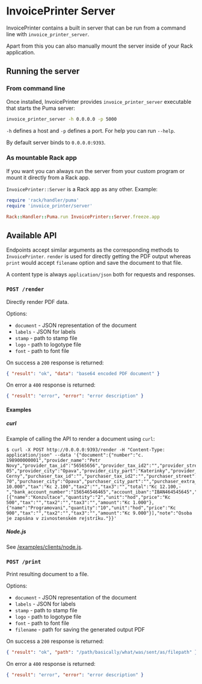# InvoicePrinter Server

InvoicePrinter contains a built in server that can be run from a command line with `invoice_printer_server`.

Apart from this you can also manually mount the server inside of your Rack application.

## Running the server

### From command line

Once installed, InvoicePrinter provides `invoice_printer_server` executable that starts the Puma server:

```bash
invoice_printer_server -h 0.0.0.0 -p 5000
```

`-h` defines a host and `-p` defines a port. For help you can run `--help`.

By default server binds to `0.0.0.0:9393`.

### As mountable Rack app

If you want you can always run the server from your custom program or mount it directly from a Rack app.

`InvoicePrinter::Server` is a Rack app as any other. Example:

```ruby
require 'rack/handler/puma'
require 'invoice_printer/server'

Rack::Handler::Puma.run InvoicePrinter::Server.freeze.app
```

## Available API

Endpoints accept similar arguments as the corresponding methods to `InvoicePrinter`. `render` is used for directly getting the PDF output whereas `print` would accept `filename` option and save the document to that
file.

A content type is always `application/json` both for requests and responses.

### `POST /render`

Directly render PDF data.

Options:

- `document` - JSON representation of the document
- `labels` - JSON for labels
- `stamp` - path to stamp file
- `logo` - path to logotype file
- `font` - path to font file

On success a `200` response is returned:

```json
{ "result": "ok", "data": "base64 encoded PDF document" }
```

On error a `400` response is returned:

```json
{ "result": "error", "error": "error description" }
```

#### Examples

##### curl

Example of calling the API to render a document using `curl`:

```
$ curl -X POST http://0.0.0.0:9393/render -H "Content-Type: application/json" --data '{"document":{"number":"c. 198900000001","provider_name":"Petr Novy","provider_tax_id":"56565656","provider_tax_id2":"","provider_street":"Rolnicka","provider_street_number":"1","provider_postcode":"747 05","provider_city":"Opava","provider_city_part":"Katerinky","provider_extra_address_line":"","purchaser_name":"Adam Cerny","purchaser_tax_id":"","purchaser_tax_id2":"","purchaser_street":"Ostravska","purchaser_street_number":"1","purchaser_postcode":"747 70","purchaser_city":"Opava","purchaser_city_part":"","purchaser_extra_address_line":"","issue_date":"05/03/2016","due_date":"19/03/2016","subtotal":"Kc 10.000","tax":"Kc 2.100","tax2":"","tax3":"","total":"Kc 12.100,-","bank_account_number":"156546546465","account_iban":"IBAN464545645","account_swift":"SWIFT5456","items":[{"name":"Konzultace","quantity":"2","unit":"hod","price":"Kc 500","tax":"","tax2":"","tax3":"","amount":"Kc 1.000"},{"name":"Programovani","quantity":"10","unit":"hod","price":"Kc 900","tax":"","tax2":"","tax3":"","amount":"Kc 9.000"}],"note":"Osoba je zapsána v zivnostenském rejstríku."}}'
```

##### Node.js

See [/examples/clients/node.js](/examples/clients/node.js).

### `POST /print`

Print resulting document to a file.

Options:

- `document` - JSON representation of the document
- `labels` - JSON for labels
- `stamp` - path to stamp file
- `logo` - path to logotype file
- `font` - path to font file
- `filename` - path for saving the generated output PDF

On success a `200` response is returned:

```json
{ "result": "ok", "path": "/path/basically/what/was/sent/as/filepath" }
```

On error a `400` response is returned:

```json
{ "result": "error", "error": "error description" }
```
